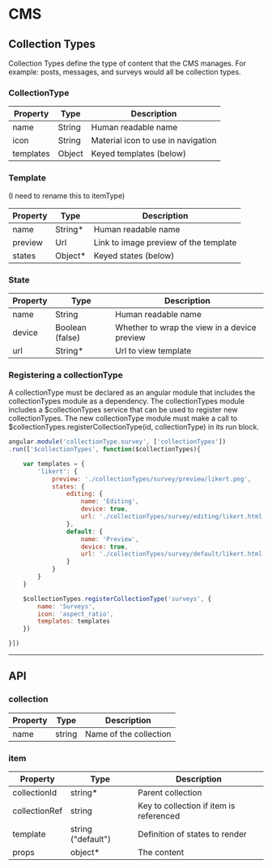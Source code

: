 # CMS


## Collection Types

Collection Types define the type of content that the CMS manages. For example: posts, messages, and surveys would all be collection types.

### CollectionType

|Property   |Type             |Description                                 |
|-----------|-----------------|--------------------------------------------|
|name       |String           |Human readable name                         |
|icon       |String           |Material icon to use in navigation          |
|templates  |Object           |Keyed templates (below)                     |

### Template
(I need to rename this to itemType)

|Property   |Type             |Description                                 |
|-----------|-----------------|--------------------------------------------|
|name       |String*          |Human readable name                         |
|preview    |Url              |Link to image preview of the template       |
|states     |Object*          |Keyed states (below)                        |

### State

|Property   |Type             |Description                                 |
|-----------|-----------------|--------------------------------------------|
|name       |String           |Human readable name                         |
|device     |Boolean (false)  |Whether to wrap the view in a device preview|
|url        |String*          |Url to view template                        |

### Registering a collectionType

A collectionType must be declared as an angular module that includes the collectionTypes module as a dependency. The collectionTypes module includes a $collectionTypes service that can be used to register new collectionTypes. The new collectionType module must make a call to $collectionTypes.registerCollectionType(id, collectionType) in its run block.

```javascript
angular.module('collectionType.survey', ['collectionTypes'])
.run(['$collectionTypes', function($collectionTypes){

    var templates = {
        'likert': {
            preview: './collectionTypes/survey/preview/likert.png',
            states: {
                editing: {
                    name: 'Editing',
                    device: true,
                    url: './collectionTypes/survey/editing/likert.html'
                },
                default: {
                    name: 'Preview',
                    device: true,
                    url: './collectionTypes/survey/default/likert.html',
                }
            }
        }
    }

    $collectionTypes.registerCollectionType('surveys', {
        name: 'Surveys',
        icon: 'aspect_ratio',
        templates: templates
    })

}])
```

---

## API

### collection

|Property    |Type               |Description                                 |
|------------|-------------------|--------------------------------------------|
|name        |string             |Name of the collection                      |


### item

|Property     |Type               |Description                                |
|-------------|-------------------|-------------------------------------------|
|collectionId |string*            |Parent collection                          |
|collectionRef|string             |Key to collection if item is referenced    |
|template     |string ("default") |Definition of states to render             |
|props        |object*            |The content                                |